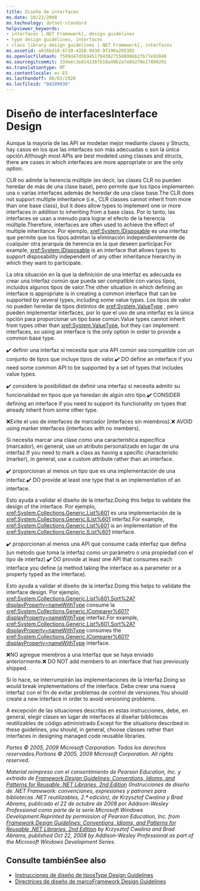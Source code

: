 ```yaml
---
title: Diseño de interfaces
ms.date: 10/22/2008
ms.technology: dotnet-standard
helpviewer_keywords:
- interfaces [.NET Framework], design guidelines
- type design guidelines, interfaces
- class library design guidelines [.NET Framework], interfaces
ms.assetid: a016bd18-6710-4358-9438-9f190a295392
ms.openlocfilehash: f589d47d5b945179430275598996b2fb77e92848
ms.sourcegitcommit: 33deec3e814238fb18a49b2a7e89278e27888291
ms.translationtype: MT
ms.contentlocale: es-ES
ms.lasthandoff: 06/02/2020
ms.locfileid: "84289036"
---
```

# <a name="interface-design"></a><span data-ttu-id="0fc3b-102">Diseño de interfaces</span><span class="sxs-lookup"><span data-stu-id="0fc3b-102">Interface Design</span></span>
<span data-ttu-id="0fc3b-103">Aunque la mayoría de las API se modelan mejor mediante clases y Structs, hay casos en los que las interfaces son más adecuadas o son la única opción.</span><span class="sxs-lookup"><span data-stu-id="0fc3b-103">Although most APIs are best modeled using classes and structs, there are cases in which interfaces are more appropriate or are the only option.</span></span>

 <span data-ttu-id="0fc3b-104">CLR no admite la herencia múltiple (es decir, las clases CLR no pueden heredar de más de una clase base), pero permite que los tipos implementen una o varias interfaces además de heredar de una clase base.</span><span class="sxs-lookup"><span data-stu-id="0fc3b-104">The CLR does not support multiple inheritance (i.e., CLR classes cannot inherit from more than one base class), but it does allow types to implement one or more interfaces in addition to inheriting from a base class.</span></span> <span data-ttu-id="0fc3b-105">Por lo tanto, las interfaces se usan a menudo para lograr el efecto de la herencia múltiple.</span><span class="sxs-lookup"><span data-stu-id="0fc3b-105">Therefore, interfaces are often used to achieve the effect of multiple inheritance.</span></span> <span data-ttu-id="0fc3b-106">Por ejemplo, <xref:System.IDisposable> es una interfaz que permite que los tipos admitan la eliminación independientemente de cualquier otra jerarquía de herencia en la que deseen participar.</span><span class="sxs-lookup"><span data-stu-id="0fc3b-106">For example, <xref:System.IDisposable> is an interface that allows types to support disposability independent of any other inheritance hierarchy in which they want to participate.</span></span>

 <span data-ttu-id="0fc3b-107">La otra situación en la que la definición de una interfaz es adecuada es crear una interfaz común que pueda ser compatible con varios tipos, incluidos algunos tipos de valor.</span><span class="sxs-lookup"><span data-stu-id="0fc3b-107">The other situation in which defining an interface is appropriate is in creating a common interface that can be supported by several types, including some value types.</span></span> <span data-ttu-id="0fc3b-108">Los tipos de valor no pueden heredar de tipos distintos de <xref:System.ValueType> , pero pueden implementar interfaces, por lo que el uso de una interfaz es la única opción para proporcionar un tipo base común.</span><span class="sxs-lookup"><span data-stu-id="0fc3b-108">Value types cannot inherit from types other than <xref:System.ValueType>, but they can implement interfaces, so using an interface is the only option in order to provide a common base type.</span></span>

 <span data-ttu-id="0fc3b-109">✔️ definir una interfaz si necesita que una API común sea compatible con un conjunto de tipos que incluye tipos de valor.</span><span class="sxs-lookup"><span data-stu-id="0fc3b-109">✔️ DO define an interface if you need some common API to be supported by a set of types that includes value types.</span></span>

 <span data-ttu-id="0fc3b-110">✔️ considere la posibilidad de definir una interfaz si necesita admitir su funcionalidad en tipos que ya heredan de algún otro tipo.</span><span class="sxs-lookup"><span data-stu-id="0fc3b-110">✔️ CONSIDER defining an interface if you need to support its functionality on types that already inherit from some other type.</span></span>

 <span data-ttu-id="0fc3b-111">❌Evite el uso de interfaces de marcador (interfaces sin miembros).</span><span class="sxs-lookup"><span data-stu-id="0fc3b-111">❌ AVOID using marker interfaces (interfaces with no members).</span></span>

 <span data-ttu-id="0fc3b-112">Si necesita marcar una clase como una característica específica (marcador), en general, use un atributo personalizado en lugar de una interfaz.</span><span class="sxs-lookup"><span data-stu-id="0fc3b-112">If you need to mark a class as having a specific characteristic (marker), in general, use a custom attribute rather than an interface.</span></span>

 <span data-ttu-id="0fc3b-113">✔️ proporcionan al menos un tipo que es una implementación de una interfaz.</span><span class="sxs-lookup"><span data-stu-id="0fc3b-113">✔️ DO provide at least one type that is an implementation of an interface.</span></span>

 <span data-ttu-id="0fc3b-114">Esto ayuda a validar el diseño de la interfaz.</span><span class="sxs-lookup"><span data-stu-id="0fc3b-114">Doing this helps to validate the design of the interface.</span></span> <span data-ttu-id="0fc3b-115">Por ejemplo, <xref:System.Collections.Generic.List%601> es una implementación de la <xref:System.Collections.Generic.IList%601> interfaz.</span><span class="sxs-lookup"><span data-stu-id="0fc3b-115">For example, <xref:System.Collections.Generic.List%601> is an implementation of the <xref:System.Collections.Generic.IList%601> interface.</span></span>

 <span data-ttu-id="0fc3b-116">✔️ proporcionan al menos una API que consume cada interfaz que defina (un método que toma la interfaz como un parámetro o una propiedad con el tipo de interfaz).</span><span class="sxs-lookup"><span data-stu-id="0fc3b-116">✔️ DO provide at least one API that consumes each interface you define (a method taking the interface as a parameter or a property typed as the interface).</span></span>

 <span data-ttu-id="0fc3b-117">Esto ayuda a validar el diseño de la interfaz.</span><span class="sxs-lookup"><span data-stu-id="0fc3b-117">Doing this helps to validate the interface design.</span></span> <span data-ttu-id="0fc3b-118">Por ejemplo, <xref:System.Collections.Generic.List%601.Sort%2A?displayProperty=nameWithType> consume la <xref:System.Collections.Generic.IComparer%601?displayProperty=nameWithType> interfaz.</span><span class="sxs-lookup"><span data-stu-id="0fc3b-118">For example, <xref:System.Collections.Generic.List%601.Sort%2A?displayProperty=nameWithType> consumes the <xref:System.Collections.Generic.IComparer%601?displayProperty=nameWithType> interface.</span></span>

 <span data-ttu-id="0fc3b-119">❌NO agregue miembros a una interfaz que se haya enviado anteriormente.</span><span class="sxs-lookup"><span data-stu-id="0fc3b-119">❌ DO NOT add members to an interface that has previously shipped.</span></span>

 <span data-ttu-id="0fc3b-120">Si lo hace, se interrumpirán las implementaciones de la interfaz.</span><span class="sxs-lookup"><span data-stu-id="0fc3b-120">Doing so would break implementations of the interface.</span></span> <span data-ttu-id="0fc3b-121">Debe crear una nueva interfaz con el fin de evitar problemas de control de versiones.</span><span class="sxs-lookup"><span data-stu-id="0fc3b-121">You should create a new interface in order to avoid versioning problems.</span></span>

 <span data-ttu-id="0fc3b-122">A excepción de las situaciones descritas en estas instrucciones, debe, en general, elegir clases en lugar de interfaces al diseñar bibliotecas reutilizables de código administrado.</span><span class="sxs-lookup"><span data-stu-id="0fc3b-122">Except for the situations described in these guidelines, you should, in general, choose classes rather than interfaces in designing managed code reusable libraries.</span></span>

 <span data-ttu-id="0fc3b-123">*Partes © 2005, 2009 Microsoft Corporation. Todos los derechos reservados.*</span><span class="sxs-lookup"><span data-stu-id="0fc3b-123">*Portions © 2005, 2009 Microsoft Corporation. All rights reserved.*</span></span>

 <span data-ttu-id="0fc3b-124">*Material reimpreso con el consentimiento de Pearson Education, Inc. y extraído de [Framework Design Guidelines: Conventions, Idioms, and Patterns for Reusable .NET Libraries, 2nd Edition](https://www.informit.com/store/framework-design-guidelines-conventions-idioms-and-9780321545619) (Instrucciones de diseño de .NET Framework: convenciones, expresiones y patrones para bibliotecas .NET reutilizables, 2.ª edición), de Krzysztof Cwalina y Brad Abrams, publicado el 22 de octubre de 2008 por Addison-Wesley Professional como parte de la serie Microsoft Windows Development.*</span><span class="sxs-lookup"><span data-stu-id="0fc3b-124">*Reprinted by permission of Pearson Education, Inc. from [Framework Design Guidelines: Conventions, Idioms, and Patterns for Reusable .NET Libraries, 2nd Edition](https://www.informit.com/store/framework-design-guidelines-conventions-idioms-and-9780321545619) by Krzysztof Cwalina and Brad Abrams, published Oct 22, 2008 by Addison-Wesley Professional as part of the Microsoft Windows Development Series.*</span></span>

## <a name="see-also"></a><span data-ttu-id="0fc3b-125">Consulte también</span><span class="sxs-lookup"><span data-stu-id="0fc3b-125">See also</span></span>

- [<span data-ttu-id="0fc3b-126">Instrucciones de diseño de tipos</span><span class="sxs-lookup"><span data-stu-id="0fc3b-126">Type Design Guidelines</span></span>](type.md)
- [<span data-ttu-id="0fc3b-127">Directrices de diseño de marco</span><span class="sxs-lookup"><span data-stu-id="0fc3b-127">Framework Design Guidelines</span></span>](index.md)
